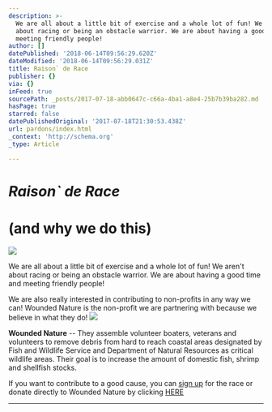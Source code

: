 ```yaml
---
description: >-
  We are all about a little bit of exercise and a whole lot of fun! We aren't
  about racing or being an obstacle warrior. We are about having a good time and
  meeting friendly people!
author: []
datePublished: '2018-06-14T09:56:29.620Z'
dateModified: '2018-06-14T09:56:29.031Z'
title: Raison` de Race
publisher: {}
via: {}
inFeed: true
sourcePath: _posts/2017-07-18-abb0647c-c66a-4ba1-a8e4-25b7b39ba282.md
hasPage: true
starred: false
datePublishedOriginal: '2017-07-18T21:30:53.438Z'
url: pardons/index.html
_context: 'http://schema.org'
_type: Article

---
```

# _**Raison\` de Race**_

# (and why we do this)
![](https://the-grid-user-content.s3-us-west-2.amazonaws.com/ca7555c7-1ffa-4774-a8bc-0ceb93474b1c.jpg)

We are all about a little bit of exercise and a whole lot of fun! We aren't about racing or being an obstacle warrior. We are about having a good time and meeting friendly people!

We are also really interested in contributing to non-profits in any way we can! Wounded Nature is the non-profit we are partnering with because we believe in what they do!
![](https://the-grid-user-content.s3-us-west-2.amazonaws.com/b33b78e1-c026-4ed8-849f-bd00227162dd.png)

**Wounded Nature** -- They assemble volunteer boaters, veterans and volunteers to remove debris from hard to reach coastal areas designated by Fish and Wildlife Service and Department of Natural Resources as critical wildlife areas. Their goal is to increase the amount of domestic fish, shrimp and shellfish stocks.

If you want to contribute to a good cause, you can [sign up][0] for the race or donate directly to Wounded Nature by clicking [HERE][1]

---



[0]: http://dashandbash.com/RaceLocations.aspx
[1]: http://dashandbash.com/DonateWN.aspx